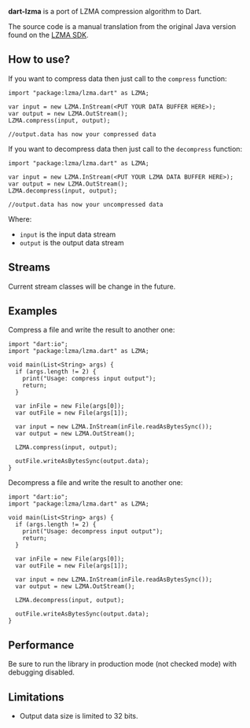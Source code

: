 **dart-lzma** is a port of LZMA compression algorithm to Dart.

The source code is a manual translation from the original Java version found on the [LZMA SDK](http://www.7-zip.org/sdk.html).

## How to use?

If you want to compress data then just call to the `compress` function:

```
import "package:lzma/lzma.dart" as LZMA;

var input = new LZMA.InStream(<PUT YOUR DATA BUFFER HERE>);
var output = new LZMA.OutStream();
LZMA.compress(input, output);

//output.data has now your compressed data
```

If you want to decompress data then just call to the `decompress` function:

```
import "package:lzma/lzma.dart" as LZMA;

var input = new LZMA.InStream(<PUT YOUR LZMA DATA BUFFER HERE>);
var output = new LZMA.OutStream();
LZMA.decompress(input, output);

//output.data has now your uncompressed data
```

Where:

* `input` is the input data stream
* `output` is the output data stream

## Streams

Current stream classes will be change in the future.

## Examples

Compress a file and write the result to another one:

```
import "dart:io";
import "package:lzma/lzma.dart" as LZMA;

void main(List<String> args) {
  if (args.length != 2) {
    print("Usage: compress input output");
    return;
  }

  var inFile = new File(args[0]);
  var outFile = new File(args[1]);

  var input = new LZMA.InStream(inFile.readAsBytesSync());
  var output = new LZMA.OutStream();

  LZMA.compress(input, output);

  outFile.writeAsBytesSync(output.data);
}
```

Decompress a file and write the result to another one:

```
import "dart:io";
import "package:lzma/lzma.dart" as LZMA;

void main(List<String> args) {
  if (args.length != 2) {
    print("Usage: decompress input output");
    return;
  }

  var inFile = new File(args[0]);
  var outFile = new File(args[1]);

  var input = new LZMA.InStream(inFile.readAsBytesSync());
  var output = new LZMA.OutStream();

  LZMA.decompress(input, output);

  outFile.writeAsBytesSync(output.data);
}
```

## Performance

Be sure to run the library in production mode (not checked mode) with debugging disabled.

## Limitations

  * Output data size is limited to 32 bits.
